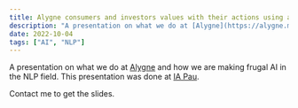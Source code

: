 ```yaml
---
title: Alygne consumers and investors values with their actions using applied NLP
description: "A presentation on what we do at [Alygne](https://alygne.me) and how we are making frugal AI in the NLP field. This presentation was done at [IA Pau](https://iapau.org/)."
date: 2022-10-04
tags: ["AI", "NLP"]
---
```


A presentation on what we do at [Alygne](https://alygne.me) and how we are making frugal AI in the NLP field. This presentation was done at [IA Pau](https://iapau.org/).

Contact me to get the slides.
